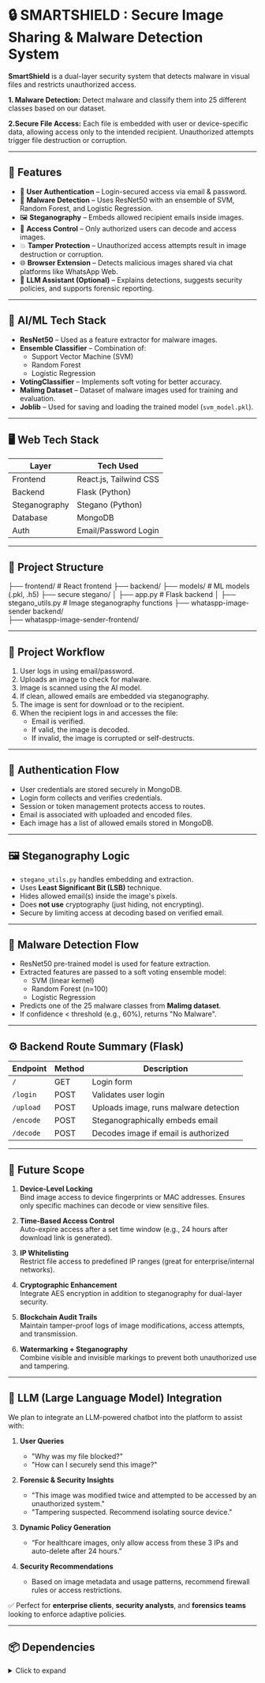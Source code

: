 # 🔒 SMARTSHIELD : Secure Image Sharing & Malware Detection System

**SmartShield** is a dual-layer security system that detects malware in visual files and restricts unauthorized access.

**1. Malware Detection:**
Detect malware and classify them into 25 different classes based on our dataset.

**2.Secure File Access:**
Each file is embedded with user or device-specific data, allowing access only to the intended recipient. Unauthorized attempts trigger file destruction or corruption.

---

## 📌 Features

- 🔐 **User Authentication** – Login-secured access via email & password.
- 🧠 **Malware Detection** – Uses ResNet50 with an ensemble of SVM, Random Forest, and Logistic Regression.
- 🖼️ **Steganography** – Embeds allowed recipient emails inside images.
- 🚫 **Access Control** – Only authorized users can decode and access images.
- 💥 **Tamper Protection** – Unauthorized access attempts result in image destruction or corruption.
- 🌐 **Browser Extension** – Detects malicious images shared via chat platforms like WhatsApp Web.
- 🧠 **LLM Assistant (Optional)** – Explains detections, suggests security policies, and supports forensic reporting.

---

## 🧠 AI/ML Tech Stack

- **ResNet50** – Used as a feature extractor for malware images.
- **Ensemble Classifier** – Combination of:
  - Support Vector Machine (SVM)
  - Random Forest
  - Logistic Regression
- **VotingClassifier** – Implements soft voting for better accuracy.
- **Malimg Dataset** – Dataset of malware images used for training and evaluation.
- **Joblib** – Used for saving and loading the trained model (`svm_model.pkl`).

---

## 🖥️ Web Tech Stack

| Layer       | Tech Used                |
|-------------|--------------------------|
| Frontend    | React.js, Tailwind CSS   |
| Backend     | Flask (Python)           |
| Steganography | Stegano (Python)        |
| Database    | MongoDB                  |
| Auth        | Email/Password Login     |

---

## 📁 Project Structure

├── frontend/             # React frontend
├── backend/
├── models/            # ML models (.pkl, .h5)
├── secure stegano/ 
│   ├── app.py             # Flask backend
│   ├── stegano_utils.py   # Image steganography functions
├── whataspp-image-sender backend/   
├── whataspp-image-sender-frontend/   


---

## 🔄 Project Workflow

1. User logs in using email/password.
2. Uploads an image to check for malware.
3. Image is scanned using the AI model.
4. If clean, allowed emails are embedded via steganography.
5. The image is sent for download or to the recipient.
6. When the recipient logs in and accesses the file:
   - Email is verified.
   - If valid, the image is decoded.
   - If invalid, the image is corrupted or self-destructs.

---

## 🔐 Authentication Flow

- User credentials are stored securely in MongoDB.
- Login form collects and verifies credentials.
- Session or token management protects access to routes.
- Email is associated with uploaded and encoded files.
- Each image has a list of allowed emails stored in MongoDB.

---

## 🖼️ Steganography Logic

- `stegano_utils.py` handles embedding and extraction.
- Uses **Least Significant Bit (LSB)** technique.
- Hides allowed email(s) inside the image's pixels.
- Does **not use** cryptography (just hiding, not encrypting).
- Secure by limiting access at decoding based on verified email.

---

## 🧠 Malware Detection Flow

- ResNet50 pre-trained model is used for feature extraction.
- Extracted features are passed to a soft voting ensemble model:
  - SVM (linear kernel)
  - Random Forest (n=100)
  - Logistic Regression
- Predicts one of the 25 malware classes from **Malimg dataset**.
- If confidence < threshold (e.g., 60%), returns "No Malware".

---

## ⚙️ Backend Route Summary (Flask)

| Endpoint          | Method | Description                              |
|-------------------|--------|------------------------------------------|
| `/`               | GET    | Login form                               |
| `/login`          | POST   | Validates user login                     |
| `/upload`         | POST   | Uploads image, runs malware detection    |
| `/encode`         | POST   | Steganographically embeds email          |
| `/decode`         | POST   | Decodes image if email is authorized     |

---

## 🔮 Future Scope

1. **Device-Level Locking**  
   Bind image access to device fingerprints or MAC addresses. Ensures only specific machines can decode or view sensitive files.

2. **Time-Based Access Control**  
   Auto-expire access after a set time window (e.g., 24 hours after download link is generated).

3. **IP Whitelisting**  
   Restrict file access to predefined IP ranges (great for enterprise/internal networks).

4. **Cryptographic Enhancement**  
   Integrate AES encryption in addition to steganography for dual-layer security.

5. **Blockchain Audit Trails**  
   Maintain tamper-proof logs of image modifications, access attempts, and transmission.

6. **Watermarking + Steganography**  
   Combine visible and invisible markings to prevent both unauthorized use and tampering.

---

## 🤖 LLM (Large Language Model) Integration

We plan to integrate an LLM-powered chatbot into the platform to assist with:

1. **User Queries**  
   - "Why was my file blocked?"  
   - "How can I securely send this image?"

2. **Forensic & Security Insights**  
   - "This image was modified twice and attempted to be accessed by an unauthorized system."  
   - "Tampering suspected. Recommend isolating source device."

3. **Dynamic Policy Generation**  
   - “For healthcare images, only allow access from these 3 IPs and auto-delete after 24 hours.”

4. **Security Recommendations**  
   - Based on image metadata and usage patterns, recommend firewall rules or access restrictions.

✅ Perfect for **enterprise clients**, **security analysts**, and **forensics teams** looking to enforce adaptive policies.

---


## 📦 Dependencies

<details>
<summary>Click to expand</summary>

```bash
Flask
Pillow
numpy
scikit-learn
joblib
keras
tensorflow
stegano
pymongo
Flask-Login
Flask-Cors
python-dotenv





